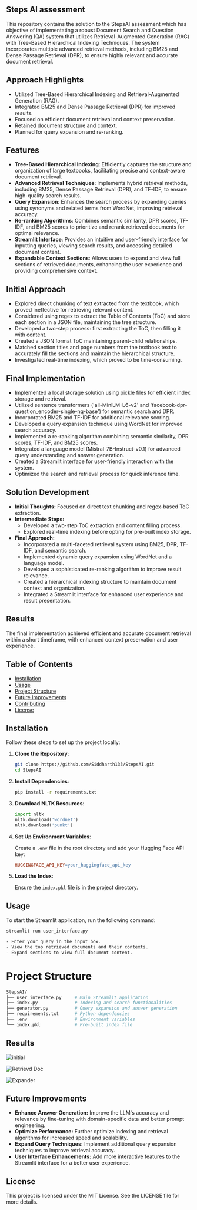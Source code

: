 ## Steps AI assessment

This repository contains the solution to the StepsAI assessment which has objective of implementating a robust Document Search and Question Answering (QA) system that utilizes Retrieval-Augmented Generation (RAG) with Tree-Based Hierarchical Indexing Techniques. The system incorporates multiple advanced retrieval methods, including BM25 and Dense Passage Retrieval (DPR), to ensure highly relevant and accurate document retrieval.

## Approach Highlights
- Utilized Tree-Based Hierarchical Indexing and Retrieval-Augmented Generation (RAG).
- Integrated BM25 and Dense Passage Retrieval (DPR) for improved results.
- Focused on efficient document retrieval and context preservation.
- Retained document structure and context.
- Planned for query expansion and re-ranking.

## Features
- **Tree-Based Hierarchical Indexing**: Efficiently captures the structure and organization of large textbooks, facilitating precise and context-aware document retrieval.
- **Advanced Retrieval Techniques**: Implements hybrid retrieval methods, including BM25, Dense Passage Retrieval (DPR), and TF-IDF, to ensure high-quality search results.
- **Query Expansion**: Enhances the search process by expanding queries using synonyms and related terms from WordNet, improving retrieval accuracy.
- **Re-ranking Algorithms**: Combines semantic similarity, DPR scores, TF-IDF, and BM25 scores to prioritize and rerank retrieved documents for optimal relevance.
- **Streamlit Interface**: Provides an intuitive and user-friendly interface for inputting queries, viewing search results, and accessing detailed document content.
- **Expandable Context Sections**: Allows users to expand and view full sections of retrieved documents, enhancing the user experience and providing comprehensive context.

## Initial Approach
- Explored direct chunking of text extracted from the textbook, which proved ineffective for retrieving relevant content.
- Considered using regex to extract the Table of Contents (ToC) and store each section in a JSON file, maintaining the tree structure.
- Developed a two-step process: first extracting the ToC, then filling it with content.
- Created a JSON format ToC maintaining parent-child relationships.
- Matched section titles and page numbers from the textbook text to accurately fill the sections and maintain the hierarchical structure.
- Investigated real-time indexing, which proved to be time-consuming.

## Final Implementation
- Implemented a local storage solution using pickle files for efficient index storage and retrieval.
- Utilized sentence transformers ('all-MiniLM-L6-v2' and 'facebook-dpr-question_encoder-single-nq-base') for semantic search and DPR.
- Incorporated BM25 and TF-IDF for additional relevance scoring.
- Developed a query expansion technique using WordNet for improved search accuracy.
- Implemented a re-ranking algorithm combining semantic similarity, DPR scores, TF-IDF, and BM25 scores.
- Integrated a language model (Mistral-7B-Instruct-v0.1) for advanced query understanding and answer generation.
- Created a Streamlit interface for user-friendly interaction with the system.
- Optimized the search and retrieval process for quick inference time.

## Solution Development
- **Initial Thoughts:** Focused on direct text chunking and regex-based ToC extraction.
- **Intermediate Steps:**
  - Developed a two-step ToC extraction and content filling process.
  - Explored real-time indexing before opting for pre-built index storage.
- **Final Approach:**
  - Incorporated a multi-faceted retrieval system using BM25, DPR, TF-IDF, and semantic search.
  - Implemented dynamic query expansion using WordNet and a language model.
  - Developed a sophisticated re-ranking algorithm to improve result relevance.
  - Created a hierarchical indexing structure to maintain document context and organization.
  - Integrated a Streamlit interface for enhanced user experience and result presentation.

## Results
The final implementation achieved efficient and accurate document retrieval within a short timeframe, with enhanced context preservation and user experience.

## Table of Contents
- [Installation](#installation)
- [Usage](#usage)
- [Project Structure](#project-structure)
- [Future Improvements](#future-improvements)
- [Contributing](#contributing)
- [License](#license)

## Installation

Follow these steps to set up the project locally:

1. **Clone the Repository**:

    ```bash
    git clone https://github.com/Siddharth133/StepsAI.git
    cd StepsAI
    ```

2. **Install Dependencies**:

    ```bash
    pip install -r requirements.txt
    ```

3. **Download NLTK Resources**:

    ```python
    import nltk
    nltk.download('wordnet')
    nltk.download('punkt')
    ```

4. **Set Up Environment Variables**:

    Create a `.env` file in the root directory and add your Hugging Face API key:

    ```makefile
    HUGGINGFACE_API_KEY=your_huggingface_api_key
    ```

5. **Load the Index**:

    Ensure the `index.pkl` file is in the project directory.

## Usage

To start the Streamlit application, run the following command:

```bash
streamlit run user_interface.py

- Enter your query in the input box.
- View the top retrieved documents and their contexts.
- Expand sections to view full document content.
```
# Project Structure

```bash
StepsAI/
├── user_interface.py     # Main Streamlit application
├── index.py              # Indexing and search functionalities
├── generator.py          # Query expansion and answer generation
├── requirements.txt      # Python dependencies
├── .env                  # Environment variables
└── index.pkl             # Pre-built index file

```
## Results

![initial](https://github.com/user-attachments/assets/289ac113-ea1d-4f95-891b-89411a166cca)

![Retrievd Doc](https://github.com/user-attachments/assets/e13e50ba-06ae-4ab4-accf-ad3e51122bcd)

![Expander](https://github.com/user-attachments/assets/6d81055e-f43c-4f11-9e23-ad1feddce02b)


## Future Improvements

- **Enhance Answer Generation:** Improve the LLM's accuracy and relevance by fine-tuning with domain-specific data and better prompt engineering.
- **Optimize Performance:** Further optimize indexing and retrieval algorithms for increased speed and scalability.
- **Expand Query Techniques:** Implement additional query expansion techniques to improve retrieval accuracy.
- **User Interface Enhancements:** Add more interactive features to the Streamlit interface for a better user experience.

## License

This project is licensed under the MIT License. See the LICENSE file for more details.
